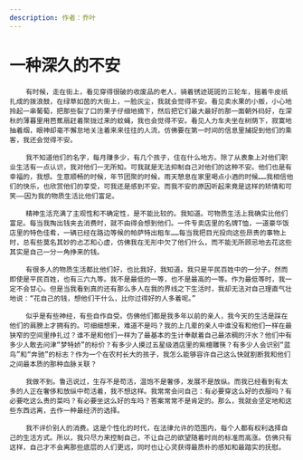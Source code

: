```yaml
---
description: 作者：乔叶
---
```


# 一种深久的不安

        有时候，走在街上，看见穿得很破的收废品的老人，骑着锈迹斑斑的三轮车，摇着牛皮纸扎成的拨浪鼓，在绿草如茵的大街上，一脸灰尘，我就会觉得不安。看见卖水果的小贩，小心地拎起一串葡萄，把那些裂了口的果子仔细地摘下，然后把它们最大最好的那一面朝外码好，在深秋的薄暮里用芭蕉扇赶着聚拢过来的蚊蝇，我也会觉得不安。看见人力车夫坐在树荫下，寂寞地抽着烟，眼神却毫不懈怠地关注着来来往往的人流，仿佛要在第一时间的信息里捕捉到他们的乘客，我还会觉得不安。 

        我不知道他们的名字，每月赚多少，有几个孩子，住在什么地方。除了从表象上对他们职业生活有一点认识，我对他们一无所知。可我就是无法抑制自己对他们的这种不安。他们也是有幸福的，我想。生意顺畅的时候，年节团聚的时候，雨天憩息在家里喝点小酒的时候……我相信他们的快乐，也欣赏他们的享受，可我还是感到不安。而我不安的原因听起来竟是这样的矫情和可笑——因为我的物质生活比他们富足。 

        精神生活充满了主观性和不确定性，是不能比较的。我知道。可物质生活上我确实比他们富足。每当我掏出钱夹去消费时，就不由得会想到他们。一件专卖店里的名牌T恤，一道豪华饭店里的特色佳肴，一辆已经在路边等候的帕萨特出租车……每当我把目光投向这些昂贵的事物上时，总有些莫名其妙的忐忑和心虚，仿佛我在无形中欠了他们什么，而不能无所顾忌地去花这些其实是自己一分一角挣来的钱。 

        有很多人的物质生活都比他们好，也比我好，我知道。我只是平民百姓中的一分子。然而即使是平民百姓，也有三六九等。我不是最低的一等，也不是最高的一等。作为最低等时，我一定不会甘心。但是当我看到真的还有那么多人在我的界线之下生活时，我却无法对自己理直气壮地说：“花自己的钱，想他们干什么，比你过得好的人多着呢。”

        似乎是有些神经，有些自作自受。仿佛他们都是我多年以前的亲人，我今天的生活是踩在他们的肩膀上才拥有的。可细细想来，难道不是吗？我的上几辈的亲人中谁没有和他们一样在最狭窄的空间里挣扎过？谁不是和他们一样为了最基本的生计奉献着自己最浓稠的汗水？他们中有多少人敢去问津“梦特娇”的标价？有多少人摸过五星级酒店里的紫檀雕筷？有多少人会识别“蓝鸟”和“奔驰”的标志？作为一个在农村长大的孩子，我怎么能够容许自己这么快就割断我和他们之间最本质的那种血脉关联？ 

        我做不到。鲁迅说过，生存不是苟活，温饱不是奢侈，发展不是放纵。而我已经看到有太多的人正在奢侈和放纵中苟活着，我不想这样。我常常会问自己：有必要穿这么好的衣服吗？有必要吃这么贵的菜吗？有必要坐这么好的车吗？答案常常不是肯定的。那么，我就会坚定地和这些东西远离，去作一种最经济的选择。 

        我不评价别人的消费。这是个性化的时代，在法律允许的范围内，每个人都有权利选择自己的生活方式。所以，我只尽力来控制自己，不让自己的欲望随着时尚的标准而高涨。仿佛只有这样，自己才不会离那些底层的人们更远，同时也让心灵获得最质朴的感知和最踏实的抚慰。

